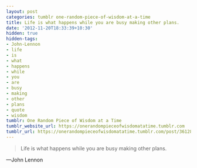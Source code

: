 ```yaml
---
layout: post
categories: tumblr one-random-piece-of-wisdom-at-a-time
title: Life is what happens while you are busy making other plans.
date: '2012-11-20T18:33:39+10:30'
hidden: true
hidden-tags:
- John-Lennon
- life
- is
- what
- happens
- while
- you
- are
- busy
- making
- other
- plans
- quote
- wisdom
tumblr: One Random Piece of Wisdom at a Time
tumblr_website_url: https://onerandompieceofwisdomatatime.tumblr.com
tumblr_url: https://onerandompieceofwisdomatatime.tumblr.com/post/36128497848/life-is-what-happens-while-you-are-busy-making
---
```

> Life is what happens while you are busy making other plans.

—John Lennon
